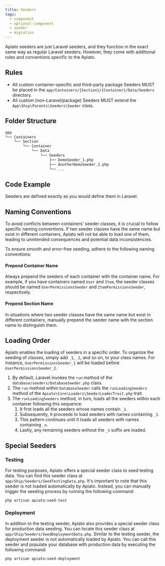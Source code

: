 ```yaml
---
title: Seeders
tags:
  - component
  - optional-component
  - seeder
  - migration
---
```


Apiato seeders are just Laravel seeders,
and they function in the exact same way as regular Laravel seeders.
However, they come with additional rules and conventions specific to the Apiato.

## Rules

- All custom container-specific and third-party package Seeders MUST be placed in the `app/Containers/{Section}/{Container}/Data/Seeders` directory.
- All custom (non-Laravel/package) Seeders MUST extend the `App\Ship\Parents\Seeders\Seeder` class.

## Folder Structure

```markdown
app
└── Containers
    └── Section
        └── Container
            └── Data
                └── Seeders
                    ├── DemoSeeder_1.php
                    ├── AnotherDemoSeeder_2.php
                    └── ...
```

## Code Example

Seeders are defined exactly as you would define them in Laravel.

## Naming Conventions

To avoid conflicts between containers' seeder classes, it is crucial to follow specific naming conventions.
If two seeder classes have the same name but exist in different containers, Apiato will not be able to load one of them,
leading to unintended consequences and potential data inconsistencies.

To ensure smooth and error-free seeding, adhere to the following naming conventions:

#### Prepend Container Name

Always prepend the seeders of each container with the container name.
For example, if you have containers named `User` and `Item`,
the seeder classes should be named `UserPermissionsSeeder` and `ItemPermissionsSeeder`, respectively.

#### Prepend Section Name

In situations where two seeder classes have the same name but exist in different containers,
manually prepend the seeder name with the section name to distinguish them.

## Loading Order

Apiato enables the loading of seeders in a specific order.
To organize the seeding of classes, simply add `_1`, `_2`, and so on, to your class names.
For instance, `UserPermissionsSeeder_1` will be loaded before `UserPermissionsSeeder_2`.

1. By default, Laravel invokes the `run` method of the `database/seeders/DatabaseSeeder.php` class.
2. The `run` method within `DatabaseSeeder` calls the `runLoadingSeeders` method of the `Apiato\Core\Loaders\SeederLoaderTrait.php` trait.
3. The `runLoadingSeeders` method, in turn, loads all the seeders within each container following this sequence:
   1. It first loads all the seeders whose names contain `_1`.
   2. Subsequently, it proceeds to load seeders with names containing `_2`.
   3. This pattern continues until it loads all seeders with names containing `_n`.
   4. Lastly, any remaining seeders without the `_n` suffix are loaded.

## Special Seeders

### Testing

For testing purposes, Apiato offers a special seeder class to seed testing data.
You can find this seeder class at `app/Ship/Seeders/SeedTestingData.php`.
It's important to note that this seeder is not loaded automatically by Apiato.
Instead, you can manually trigger the seeding process by running the following command:

```
php artisan apiato:seed-test
```

### Deployment

In addition to the testing seeder, Apiato also provides a special seeder class for production data seeding.
You can locate this seeder class at `app/Ship/Seeders/SeedDeploymentData.php`.
Similar to the testing seeder, the deployment seeder is not automatically loaded by Apiato.
You can call this seeder and populate your database with production data by executing the following command:

```
php artisan apiato:seed-deployment
```
